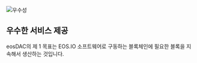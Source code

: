 ![우수성](/assets/vision-core-principles/Excellence-Icon160x160.svg)

우수한 서비스 제공
---

eosDAC의 제 1 목표는 EOS.IO 소프트웨어로 구동하는 블록체인에 필요한 블록을 지속해서 생산하는 것입니다.
